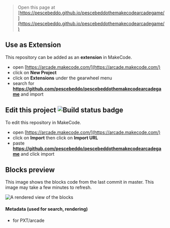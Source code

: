  


> Open this page at [https://pescebeddo.github.io/pescebeddothemakecodearcadegame/](https://pescebeddo.github.io/pescebeddothemakecodearcadegame/)

## Use as Extension

This repository can be added as an **extension** in MakeCode.

* open [https://arcade.makecode.com/](https://arcade.makecode.com/)
* click on **New Project**
* click on **Extensions** under the gearwheel menu
* search for **https://github.com/pescebeddo/pescebeddothemakecodearcadegame** and import

## Edit this project ![Build status badge](https://github.com/pescebeddo/pescebeddothemakecodearcadegame/workflows/MakeCode/badge.svg)

To edit this repository in MakeCode.

* open [https://arcade.makecode.com/](https://arcade.makecode.com/)
* click on **Import** then click on **Import URL**
* paste **https://github.com/pescebeddo/pescebeddothemakecodearcadegame** and click import

## Blocks preview

This image shows the blocks code from the last commit in master.
This image may take a few minutes to refresh.

![A rendered view of the blocks](https://github.com/pescebeddo/pescebeddothemakecodearcadegame/raw/master/.github/makecode/blocks.png)

#### Metadata (used for search, rendering)

* for PXT/arcade
<script src="https://makecode.com/gh-pages-embed.js"></script><script>makeCodeRender("{{ site.makecode.home_url }}", "{{ site.github.owner_name }}/{{ site.github.repository_name }}");</script>
